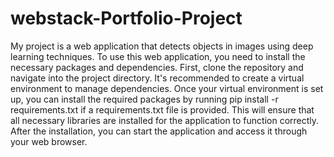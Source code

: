 # webstack-Portfolio-Project
My project is a web application that detects objects in images using deep learning techniques.
To use this web application, you need to install the necessary packages and dependencies. First, clone the repository and navigate into the project directory. It's recommended to create a virtual environment to manage dependencies. Once your virtual environment is set up, you can install the required packages by running pip install -r requirements.txt if a requirements.txt file is provided. This will ensure that all necessary libraries are installed for the application to function correctly. After the installation, you can start the application and access it through your web browser.
